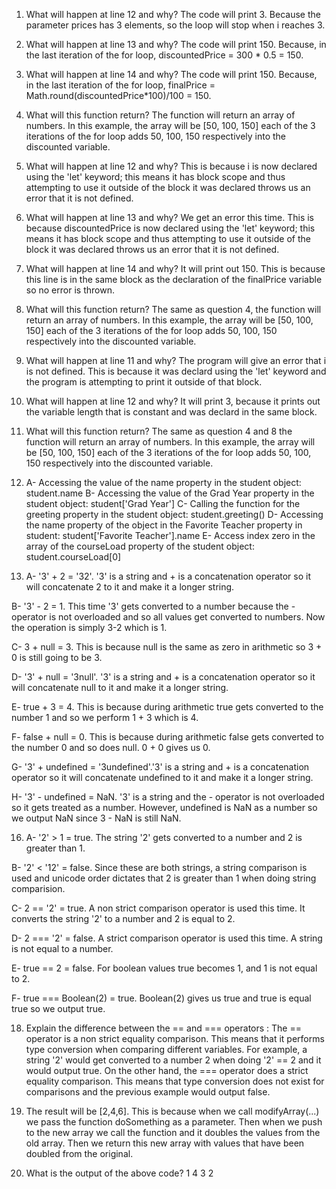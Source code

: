 1. What will happen at line 12 and why? The code will print 3. Because the parameter prices has 3 elements, so the loop will stop when i reaches 3.

2. What will happen at line 13 and why? The code will print 150. Because, in the last iteration of the for loop, discountedPrice = 300 * 0.5 = 150.  

3. What will happen at line 14 and why? The code will print 150. Because, in the last iteration of the for loop, finalPrice = Math.round(discountedPrice*100)/100 = 150. 

4.  What will this function return? The function will return an array of numbers. In this example, the array will be [50, 100, 150] each of the 3 iterations of the for loop adds 50, 100, 150 respectively into the discounted variable. 

5. What will happen at line 12 and why? This is because i is now declared using the 'let' keyword; this means it has block scope and thus attempting to use it outside of the block it was declared throws us an error that it is not defined.

6. What will happen at line 13 and why? We get an error this time. This is because discountedPrice is now declared using the 'let' keyword; this means it has block scope and thus attempting to use it outside of the block it was declared throws us an error that it is not defined.

7. What will happen at line 14 and why? It will print out 150. This is because this line is in the same block as the declaration of the finalPrice variable so no error is thrown.

8. What will this function return? The same as question 4, the function will return an array of numbers. In this example, the array will be [50, 100, 150] each of the 3 iterations of the for loop adds 50, 100, 150 respectively into the discounted variable. 

9. What will happen at line 11 and why? The program will give an error that i is not defined. This is because it was declard using the 'let' keyword and the program is attempting to print it outside of that block.

10. What will happen at line 12 and why? It will print 3, because it prints out the variable length that is constant and was declard in the same block.  

11. What will this function return? The same as question 4 and 8 the function will return an array of numbers. In this example, the array will be [50, 100, 150] each of the 3 iterations of the for loop adds 50, 100, 150 respectively into the discounted variable. 

12. A- Accessing the value of the name property in the student object: student.name
B- Accessing the value of the Grad Year property in the student object: student['Grad Year']
C- Calling the function for the greeting property in the student object: student.greeting()
D- Accessing the name property of the object in the Favorite Teacher property in student: student['Favorite Teacher'].name
E- Access index zero in the array of the courseLoad property of the student object: student.courseLoad[0]

13. A- '3' + 2  = '32'. '3' is a string and + is a concatenation operator so it will concatenate 2 to it and make it a longer string.

B- '3' - 2 = 1. This time '3' gets converted to a number because the - operator is not overloaded and so all values get converted to numbers. Now the operation is simply 3-2 which is 1.

C- 3 + null = 3. This is because null is the same as zero in arithmetic so 3 + 0 is still going to be 3.

D- '3' + null = '3null'. '3' is a string and + is a concatenation operator so it will concatenate null to it and make it a longer string.

E- true + 3 = 4. This is because during arithmetic true gets converted to the number 1 and so we perform 1 + 3 which is 4.

F- false + null = 0. This is because during arithmetic false gets converted to the number 0 and so does null. 0 + 0 gives us 0.

G- '3' + undefined = '3undefined'.'3' is a string and + is a concatenation operator so it will concatenate undefined to it and make it a longer string.

H- '3' - undefined = NaN. '3' is a string and the - operator is not overloaded so it gets treated as a number. However, undefined is NaN as a number so we output NaN since 3 - NaN is still NaN.

16. A- '2' > 1 = true. The string '2' gets converted to a number and 2 is greater than 1.

B- '2' < '12' = false. Since these are both strings, a string comparison is used and unicode order dictates that 2 is greater than 1 when doing string comparision.

C- 2 == '2' = true.  A non strict comparison operator is used this time. It converts the string '2' to a number and 2 is equal to 2.

D- 2 === '2' = false. A strict comparison operator is used this time. A string is not equal to a number.

E- true == 2 = false. For boolean values true becomes 1, and 1 is not equal to 2.

F- true === Boolean(2) = true. Boolean(2) gives us true and true is equal true so we output true.

18. Explain the difference between the == and === operators : The == operator is a non strict equality comparison. This means that it performs type conversion when comparing different variables. For example, a string '2' would get converted to a number 2 when doing '2' == 2 and it would output true. On the other hand, the === operator does a strict equality comparison. This means that type conversion does not exist for comparisons and the previous example would output false.

19. The result will be [2,4,6]. This is because when we call modifyArray(...) we pass the function doSomething as a parameter. Then when we push to the new array we call the function and it doubles the values from the old array. Then we return this new array with values that have been doubled from the original.

20. What is the output of the above code? 1 4 3 2

